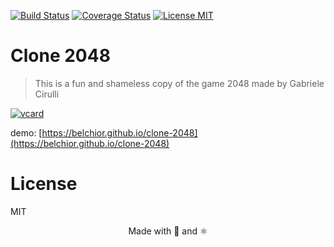 <p align="center">

  [![Build Status](https://travis-ci.org/belchior/clone-2048.svg?branch=react)](https://travis-ci.org/belchior/clone-2048)
  [![Coverage Status](https://coveralls.io/repos/github/belchior/clone-2048/badge.svg?branch=react)](https://coveralls.io/github/belchior/clone-2048?branch=react)
  [![License MIT](https://img.shields.io/badge/license-MIT-blue.svg)](https://opensource.org/licenses/MIT)

</p>

# Clone 2048
> This is a fun and shameless copy of the game 2048 made by Gabriele Cirulli

[![vcard](https://raw.githubusercontent.com/belchior/clone-2048/master/src/img/vcard.png)](https://belchior.github.io/clone-2048)

demo: [https://belchior.github.io/clone-2048](https://belchior.github.io/clone-2048)

# License
MIT

<p align="center">Made with 💜 and ⚛️</p>
